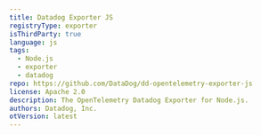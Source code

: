 ```yaml
---
title: Datadog Exporter JS
registryType: exporter
isThirdParty: true
language: js
tags:
  - Node.js
  - exporter
  - datadog
repo: https://github.com/DataDog/dd-opentelemetry-exporter-js
license: Apache 2.0
description: The OpenTelemetry Datadog Exporter for Node.js.
authors: Datadog, Inc.
otVersion: latest
---
```


